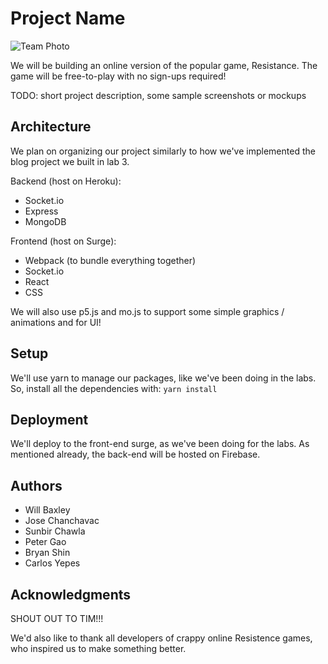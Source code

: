 # Project Name

![Team Photo](https://i.imgur.com/FAXdtY4.jpg)

We will be building an online version of the popular game, Resistance. The game will be free-to-play with no sign-ups required!

TODO: short project description, some sample screenshots or mockups

## Architecture

We plan on organizing our project similarly to how we've implemented the blog project we built in lab 3.

Backend (host on Heroku):
* Socket.io
* Express
* MongoDB

Frontend (host on Surge):
* Webpack (to bundle everything together)
* Socket.io
* React
* CSS

We will also use p5.js and mo.js to support some simple graphics / animations and for UI!

## Setup

We'll use yarn to manage our packages, like we've been doing in the labs. So, install all the dependencies with: `yarn install`

## Deployment

We'll deploy to the front-end surge, as we've been doing for the labs. As mentioned already, the back-end will be hosted on Firebase.

## Authors

* Will Baxley
* Jose Chanchavac
* Sunbir Chawla
* Peter Gao
* Bryan Shin
* Carlos Yepes    
  
## Acknowledgments

SHOUT OUT TO TIM!!!

We'd also like to thank all developers of crappy online Resistence games, who inspired us to make something better.
